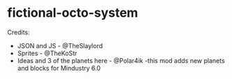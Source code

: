 # fictional-octo-system
Credits:
- JSON and JS - @TheSlaylord
- Sprites - @TheKoStr
- Ideas and 3 of the planets here - @Polar4ik
-this mod adds new planets and blocks for Mindustry 6.0
